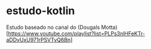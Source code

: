# estudo-kotlin
Estudo baseado no canal do (Dougals Motta)[https://www.youtube.com/playlist?list=PLPs3nlHFeKTr-aDDvUxU971rPSVTyQ6Bn]
